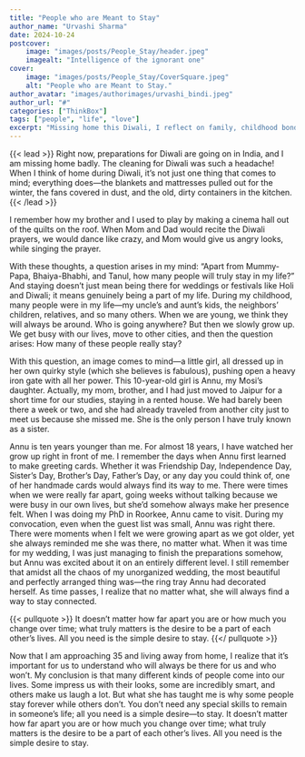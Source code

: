 ```yaml
---
title: "People who are Meant to Stay"
author_name: "Urvashi Sharma"
date: 2024-10-24
postcover:
    image: "images/posts/People_Stay/header.jpeg"
    imagealt: "Intelligence of the ignorant one"
cover:
    image: "images/posts/People_Stay/CoverSquare.jpeg"
    alt: "People who are Meant to Stay."
author_avatar: "images/authorimages/urvashi_bindi.jpeg"
author_url: "#"
categories: ["ThinkBox"]
tags: ["people", "life", "love"]
excerpt: "Missing home this Diwali, I reflect on family, childhood bonds, and the simple yet profound desire to truly stay connected."
---
```

{{< lead >}}
Right now, preparations for Diwali are going on in India, and I am missing home badly. The cleaning for Diwali was such a headache! When I think of home during Diwali, it’s not just one thing that comes to mind; everything does—the blankets and mattresses pulled out for the winter, the fans covered in dust, and the old, dirty containers in the kitchen.
{{< /lead >}}

I remember how my brother and I used to play by making a cinema hall out of the quilts on the roof. When Mom and Dad would recite the Diwali prayers, we would dance like crazy, and Mom would give us angry looks, while singing the prayer.


With these thoughts, a question arises in my mind: “Apart from Mummy-Papa, Bhaiya-Bhabhi, and Tanul, how many people will truly stay in my life?” And staying doesn’t just mean being there for weddings or festivals like Holi and Diwali; it means genuinely being a part of my life. During my childhood, many people were in my life—my uncle’s and aunt’s kids, the neighbors’ children, relatives, and so many others. When we are young, we think they will always be around. Who is going anywhere? But then we slowly grow up. We get busy with our lives, move to other cities, and then the question arises: How many of these people really stay?

With this question, an image comes to mind—a little girl, all dressed up in her own quirky style (which she believes is fabulous), pushing open a heavy iron gate with all her power. This 10-year-old girl is Annu, my Mosi’s daughter. Actually, my mom, brother, and I had just moved to Jaipur for a short time for our studies, staying in a rented house. We had barely been there a week or two, and she had already traveled from another city just to meet us because she missed me. She is the only person I have truly known as a sister.

Annu is ten years younger than me. For almost 18 years, I have watched her grow up right in front of me. I remember the days when Annu first learned to make greeting cards. Whether it was Friendship Day, Independence Day, Sister’s Day, Brother’s Day, Father’s Day, or any day you could think of, one of her handmade cards would always find its way to me. There were times when we were really far apart, going weeks without talking because we were busy in our own lives, but she’d somehow always make her presence felt. When I was doing my PhD in Roorkee, Annu came to visit. During my convocation, even when the guest list was small, Annu was right there. There were moments when I felt we were growing apart as we got older, yet she always reminded me she was there, no matter what. When it was time for my wedding, I was just managing to finish the preparations somehow, but Annu was excited about it on an entirely different level. I still remember that amidst all the chaos of my unorganized wedding, the most beautiful and perfectly arranged thing was—the ring tray Annu had decorated herself. As time passes, I realize that no matter what, she will always find a way to stay connected.

{{< pullquote >}}
It doesn’t matter how far apart you are or how much you change over time; what truly matters is the desire to be a part of each other’s lives. All you need is the simple desire to stay.
{{</ pullquote >}}

Now that I am approaching 35 and living away from home, I realize that it’s important for us to understand who will always be there for us and who won’t. My conclusion is that many different kinds of people come into our lives. Some impress us with their looks, some are incredibly smart, and others make us laugh a lot. But what she has taught me is why some people stay forever while others don’t. You don’t need any special skills to remain in someone’s life; all you need is a simple desire—to stay. It doesn’t matter how far apart you are or how much you change over time; what truly matters is the desire to be a part of each other’s lives. All you need is the simple desire to stay.